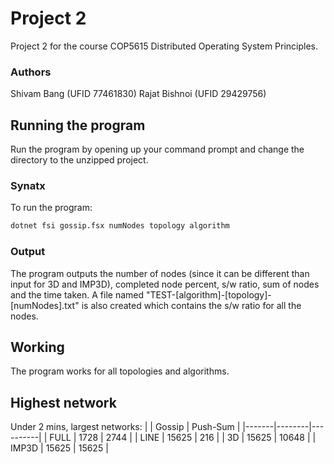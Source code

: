 # Project 2

Project 2 for the course COP5615 Distributed Operating System Principles.

### Authors
Shivam Bang (UFID 77461830)
Rajat Bishnoi (UFID 29429756)

## Running the program
Run the program by opening up your command prompt and change the directory to the unzipped project. 

### Synatx
To run the program:
```sh
dotnet fsi gossip.fsx numNodes topology algorithm
```

### Output
The program outputs the number of nodes (since it can be different than input for 3D and IMP3D), completed node percent, s/w ratio, sum of nodes and the time taken.
A file named "TEST-[algorithm]-[topology]-[numNodes].txt" is also created which contains the s/w ratio for all the nodes.

## Working
The program works for all topologies and algorithms.

## Highest network
Under 2 mins, largest networks:
|       | Gossip | Push-Sum |
|-------|--------|----------|
| FULL  | 1728   | 2744     |
| LINE  | 15625  | 216      |
| 3D    | 15625  | 10648    |
| IMP3D | 15625  | 15625    |
